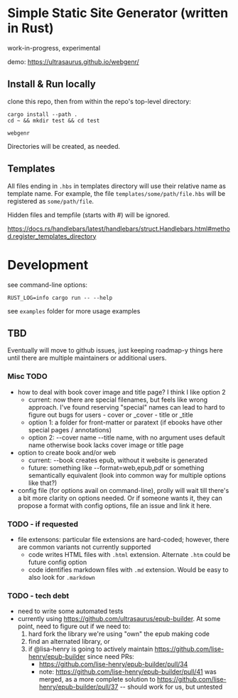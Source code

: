 # Simple Static Site Generator (written in Rust)

work-in-progress, experimental

demo: https://ultrasaurus.github.io/webgenr/

## Install & Run locally

clone this repo, then from within the repo's top-level directory:
```
cargo install --path .
cd ~ && mkdir test && cd test

webgenr
```

Directories will be created, as needed.

## Templates

All files ending in `.hbs` in templates directory will use their relative name as template name. For example, the file `templates/some/path/file.hbs` will be registered as `some/path/file`.

Hidden files and tempfile (starts with #) will be ignored.

https://docs.rs/handlebars/latest/handlebars/struct.Handlebars.html#method.register_templates_directory

# Development

see command-line options:
```
RUST_LOG=info cargo run -- --help
```

see `examples` folder for more usage examples

## TBD
Eventually will move to github issues, just keeping roadmap-y things here
until there are multiple maintainers or additional users.

### Misc TODO
- how to deal with book cover image and title page? I think I like option 2
  - current: now there are special filenames, but feels like wrong approach.
    I've found reserving "special" names can lead to hard to figure out bugs
    for users
        - cover or _cover
        - title or _title
  - option 1: a folder for front-matter or paratext
    (if ebooks have other special pages / annotations)
  - option 2: --cover name --title name, with no argument uses default name
    otherwise book lacks cover image or title page
- option to create book and/or web
  - current: --book creates epub, without it website is generated
  - future: something like --format=web,epub,pdf or something semantically
    equivalent (look into common way for multiple options like that?)
- config file (for options avail on command-line), prolly will wait till
  there's a bit more clarity on options needed. Or if someone wants it,
  they can propose a format with config options, file an issue and link it here.

### TODO - if requested
- file extensons: particular file extensions are hard-coded; however,
  there are common variants not currently supported
  - code writes HTML files with `.html` extension. Alternate `.htm` could
    be future config option
  - code identifies markdown files with `.md` extension. Would be easy to
    also look for `.markdown`

### TODO - tech debt
- need to write some automated tests
- currently using https://github.com/ultrasaurus/epub-builder.
  At some point, need to figure out if we need to:
    1. hard fork the library we're using "own" the epub making code
    2. find an alternated library, or
    3. if @lisa-henry is going to actively maintain https://github.com/lise-henry/epub-builder
    since need PRs:
        - https://github.com/lise-henry/epub-builder/pull/34
        - note: https://github.com/lise-henry/epub-builder/pull/41 was merged, as
    a more complete solution to https://github.com/lise-henry/epub-builder/pull/37 -- should work for us, but untested

